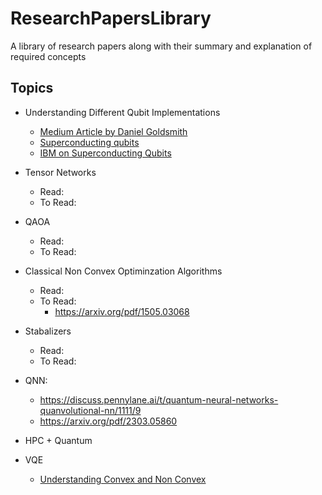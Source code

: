 # ResearchPapersLibrary
A library of research papers along with their summary and explanation of required concepts

## Topics
- Understanding Different Qubit Implementations
  - [Medium Article by Daniel Goldsmith](https://medium.com/@DigiCatapult/which-technology-will-win-the-quantum-race-154e38c0b227)
  - [Superconducting qubits](https://www.diva-portal.org/smash/get/diva2:755939/FULLTEXT01.pdf)
  - [IBM on Superconducting Qubits](https://medium.com/qiskit/how-the-first-superconducting-qubit-changed-quantum-computing-forever-96cf261b8498#:~:text=superconducting%20circuit%20with%20a%20Josephson%20Junction%20have,what%20we%20refer%20to%20as%20nonlinear%20inductors.)
- Tensor Networks
  - Read:
  - To Read:
- QAOA
  - Read:
  - To Read:
- Classical Non Convex Optiminzation Algorithms
  - Read:
  - To Read:
    - https://arxiv.org/pdf/1505.03068
- Stabalizers
  - Read:
  - To Read:

- QNN:
  - https://discuss.pennylane.ai/t/quantum-neural-networks-quanvolutional-nn/1111/9
  - https://arxiv.org/pdf/2303.05860
 
- HPC + Quantum
- VQE
  - [Understanding Convex and Non Convex](https://rumn.medium.com/convex-vs-non-convex-functions-why-it-matters-in-optimization-for-machine-learning-39cd9427dfcc#:~:text=When%20selecting%20an%20optimization%20algorithm,to%20find%20the%20global%20minimum.)
